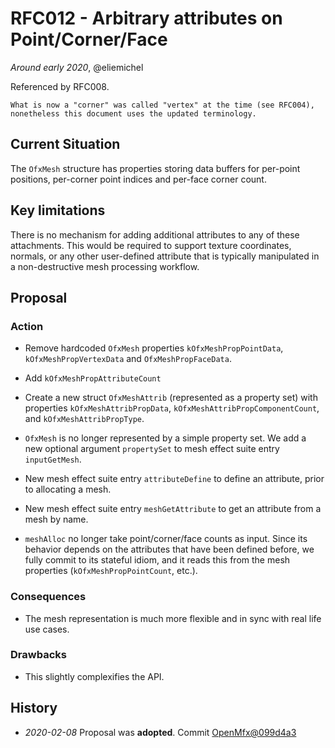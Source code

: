 RFC012 - Arbitrary attributes on Point/Corner/Face
==================================================

*Around early 2020*, @eliemichel

Referenced by RFC008.

```{note}
What is now a "corner" was called "vertex" at the time (see RFC004), nonetheless this document uses the updated terminology.
```

Current Situation
-----------------

The `OfxMesh` structure has properties storing data buffers for per-point positions, per-corner point indices and per-face corner count.

Key limitations
---------------

There is no mechanism for adding additional attributes to any of these attachments. This would be required to support texture coordinates, normals, or any other user-defined attribute that is typically manipulated in a non-destructive mesh processing workflow.

Proposal
--------

### Action

 - Remove hardcoded `OfxMesh` properties `kOfxMeshPropPointData`, `kOfxMeshPropVertexData` and `OfxMeshPropFaceData`.

 - Add `kOfxMeshPropAttributeCount`

 - Create a new struct `OfxMeshAttrib` (represented as a property set) with properties `kOfxMeshAttribPropData`, `kOfxMeshAttribPropComponentCount`, and `kOfxMeshAttribPropType`.

 - `OfxMesh` is no longer represented by a simple property set. We add a new optional argument `propertySet` to mesh effect suite entry `inputGetMesh`.

 - New mesh effect suite entry `attributeDefine` to define an attribute, prior to allocating a mesh.

 - New mesh effect suite entry `meshGetAttribute` to get an attribute from a mesh by name.

 - `meshAlloc` no longer take point/corner/face counts as input. Since its behavior depends on the attributes that have been defined before, we fully commit to its stateful idiom, and it reads this from the mesh properties (`kOfxMeshPropPointCount`, etc.).

### Consequences

 - The mesh representation is much more flexible and in sync with real life use cases.

### Drawbacks

 - This slightly complexifies the API.

History
-------

 - *2020-02-08* Proposal was **adopted**. Commit [OpenMfx@099d4a3](https://github.com/eliemichel/OpenMfx/commit/099d4a3ab80999ae73eb71dc7a3cb0baaefc33d3)
